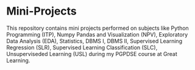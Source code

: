 # Mini-Projects
This repository contains mini projects performed on subjects like Python Programming (ITP), Numpy Pandas and Visualization (NPV), Exploratory Data Analysis (EDA), Statistics, DBMS I, DBMS II, Supervised Learning Regression (SLR), Supervised Learning Classification (SLC), Unsuperviseded Learning (USL) during my PGPDSE course at Great Learning.
